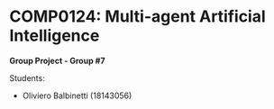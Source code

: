 # COMP0124: Multi-agent Artificial Intelligence 

**Group Project - Group #7**

Students: <br>
- Oliviero Balbinetti (18143056)
